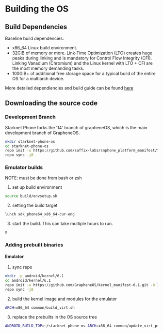 # Building the OS

## Build Dependencies

Baseline build dependencies:

- x86_64 Linux build environment.
- 32GiB of memory or more. Link-Time Optimization (LTO) creates huge peaks
  during linking and is mandatory for Control Flow Integrity (CFI). Linking
  Vanadium (Chromium) and the Linux kernel with LTO + CFI are the most memory
  demanding tasks.
- 100GiB+ of additional free storage space for a typical build of the entire
  OS for a multiarch device.

More detailed dependiencies and build guide can be found
[here](https://grapheneos.org/build)

## Downloading the source code

### Development Branch

Starknet Phone forks the '14' branch of grapheneOS, which is the main
development branch of GrapheneOS.

```bash
mkdir starknet-phone-os
cd starknet-phone-os
repo init -u https://github.com/suffix-labs/snphone_platform_manifest/tree/14 -b 14
repo sync -j8
```

### Emulator builds

NOTE: must be done from bash or zsh

1. set up build environment

```bash
source build/envsetup.sh
```

2. setting the build target

```bash
lunch sdk_phone64_x86_64-cur-eng
```

3. start the build. This can take multiple hours to run.

```bash
m
```

### Adding prebuilt binaries

#### Emulator

1. sync repo

```bash
mkdir -p android/kernel/6.1
cd android/kernel/6.1
repo init -u https://github.com/GrapheneOS/kernel_manifest-6.1.git -b 14
repo sync -j8
```

2. build the kernel image and modules for the emulator

```bash
ARCH=x86_64 common/build_virt.sh
```

3. replace the prebuilts in the OS source tree

```bash
ANDROID_BUILD_TOP=~/starknet-phone-os ARCH=x86_64 common/update_virt_prebuilts.sh
```
